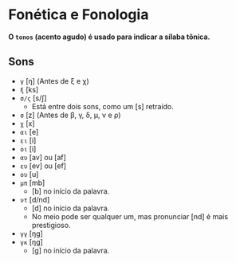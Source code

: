 # Fonética e Fonologia

**O `tonos` (acento agudo) é usado para indicar a sílaba tônica.**

## Sons

-   `γ` [ŋ] (Antes de ξ e χ)
-   `ξ` [ks]
-   `σ/ς` [s/ʃ]
    -   Está entre dois sons, como um [s] retraído.
-   `σ` [z] (Antes de β, γ, δ, μ, ν e ρ)
-   `χ` [x]
-   `αι` [e]
-   `ει` [i]
-   `οι` [i]
-   `αυ` [av] ou [af]
-   `ευ` [ev] ou [ef]
-   `ου` [u]
-   `μπ` [mb]
    -   [b] no início da palavra.
-   `ντ` [d/nd]
    -   [d] no início da palavra.
    -   No meio pode ser qualquer um, mas pronunciar [nd] é mais prestigioso.
-   `γγ` [ŋg]
-   `γκ` [ŋg]
    -   [g] no início da palavra.
